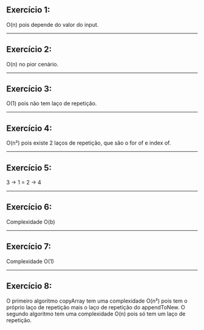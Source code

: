 ## Exercício 1:

O(n) pois depende do valor do input.

---

## Exercício 2:

O(n) no pior cenário.

---

## Exercício 3:

O(1) pois não tem laço de repetição.

---

## Exercício 4:

O(n²) pois existe 2 laços de repetição, que são o for of e index of.

---

## Exercício 5:

3 → 1 = 2 → 4

---

## Exercício 6:

Complexidade O(b)

---

## Exercício 7:

Complexidade O(1)

---

## Exercício 8:

O primeiro algoritmo copyArray tem uma complexidade O(n²) pois tem o próprio laço de repetição mais o laço de repetição do appendToNew.
O segundo algoritmo tem uma complexidade O(n) pois só tem um laço de repetição.
